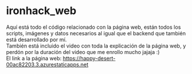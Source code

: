 # ironhack_web
Aquí está todo el código relacionado con la página web, están todos los scripts, imágenes y datos necesarios al igual que el backend que también está desarrollado por mí.  
También está incluido el video con toda la explicación de la página web, y perdón por la duración del video que me enrollo mucho jajaja :)  
El link a la página web: https://happy-desert-00ac82203.3.azurestaticapps.net
